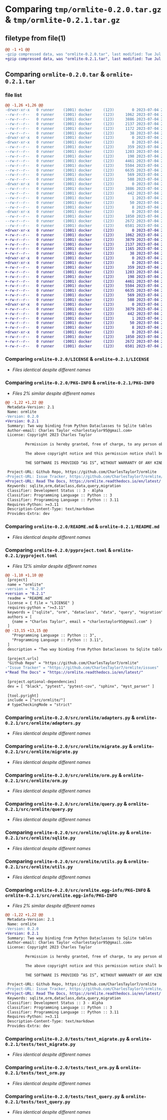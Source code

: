 # Comparing `tmp/ormlite-0.2.0.tar.gz` & `tmp/ormlite-0.2.1.tar.gz`

## filetype from file(1)

```diff
@@ -1 +1 @@
-gzip compressed data, was "ormlite-0.2.0.tar", last modified: Tue Jul  4 23:14:43 2023, max compression
+gzip compressed data, was "ormlite-0.2.1.tar", last modified: Tue Jul  4 23:18:25 2023, max compression
```

## Comparing `ormlite-0.2.0.tar` & `ormlite-0.2.1.tar`

### file list

```diff
@@ -1,26 +1,26 @@
-drwxr-xr-x   0 runner    (1001) docker     (123)        0 2023-07-04 23:14:43.084026 ormlite-0.2.0/
--rw-r--r--   0 runner    (1001) docker     (123)     1062 2023-07-04 23:14:32.000000 ormlite-0.2.0/LICENSE
--rw-r--r--   0 runner    (1001) docker     (123)     3886 2023-07-04 23:14:43.084026 ormlite-0.2.0/PKG-INFO
--rw-r--r--   0 runner    (1001) docker     (123)     2137 2023-07-04 23:14:32.000000 ormlite-0.2.0/README.md
--rw-r--r--   0 runner    (1001) docker     (123)     1172 2023-07-04 23:14:32.000000 ormlite-0.2.0/pyproject.toml
--rw-r--r--   0 runner    (1001) docker     (123)       38 2023-07-04 23:14:43.084026 ormlite-0.2.0/setup.cfg
-drwxr-xr-x   0 runner    (1001) docker     (123)        0 2023-07-04 23:14:43.080026 ormlite-0.2.0/src/
-drwxr-xr-x   0 runner    (1001) docker     (123)        0 2023-07-04 23:14:43.084026 ormlite-0.2.0/src/ormlite/
--rw-r--r--   0 runner    (1001) docker     (123)      359 2023-07-04 23:14:32.000000 ormlite-0.2.0/src/ormlite/__init__.py
--rw-r--r--   0 runner    (1001) docker     (123)     1203 2023-07-04 23:14:32.000000 ormlite-0.2.0/src/ormlite/adapters.py
--rw-r--r--   0 runner    (1001) docker     (123)      198 2023-07-04 23:14:32.000000 ormlite-0.2.0/src/ormlite/errors.py
--rw-r--r--   0 runner    (1001) docker     (123)     4461 2023-07-04 23:14:32.000000 ormlite-0.2.0/src/ormlite/migrate.py
--rw-r--r--   0 runner    (1001) docker     (123)     5504 2023-07-04 23:14:32.000000 ormlite-0.2.0/src/ormlite/orm.py
--rw-r--r--   0 runner    (1001) docker     (123)     6635 2023-07-04 23:14:32.000000 ormlite-0.2.0/src/ormlite/query.py
--rw-r--r--   0 runner    (1001) docker     (123)      569 2023-07-04 23:14:32.000000 ormlite-0.2.0/src/ormlite/sqlite.py
--rw-r--r--   0 runner    (1001) docker     (123)      588 2023-07-04 23:14:32.000000 ormlite-0.2.0/src/ormlite/utils.py
-drwxr-xr-x   0 runner    (1001) docker     (123)        0 2023-07-04 23:14:43.084026 ormlite-0.2.0/src/ormlite.egg-info/
--rw-r--r--   0 runner    (1001) docker     (123)     3886 2023-07-04 23:14:43.000000 ormlite-0.2.0/src/ormlite.egg-info/PKG-INFO
--rw-r--r--   0 runner    (1001) docker     (123)      442 2023-07-04 23:14:43.000000 ormlite-0.2.0/src/ormlite.egg-info/SOURCES.txt
--rw-r--r--   0 runner    (1001) docker     (123)        1 2023-07-04 23:14:43.000000 ormlite-0.2.0/src/ormlite.egg-info/dependency_links.txt
--rw-r--r--   0 runner    (1001) docker     (123)       50 2023-07-04 23:14:43.000000 ormlite-0.2.0/src/ormlite.egg-info/requires.txt
--rw-r--r--   0 runner    (1001) docker     (123)        8 2023-07-04 23:14:43.000000 ormlite-0.2.0/src/ormlite.egg-info/top_level.txt
-drwxr-xr-x   0 runner    (1001) docker     (123)        0 2023-07-04 23:14:43.084026 ormlite-0.2.0/tests/
--rw-r--r--   0 runner    (1001) docker     (123)     1850 2023-07-04 23:14:32.000000 ormlite-0.2.0/tests/test_migrate.py
--rw-r--r--   0 runner    (1001) docker     (123)     2672 2023-07-04 23:14:32.000000 ormlite-0.2.0/tests/test_orm.py
--rw-r--r--   0 runner    (1001) docker     (123)     6581 2023-07-04 23:14:32.000000 ormlite-0.2.0/tests/test_query.py
+drwxr-xr-x   0 runner    (1001) docker     (123)        0 2023-07-04 23:18:25.543534 ormlite-0.2.1/
+-rw-r--r--   0 runner    (1001) docker     (123)     1062 2023-07-04 23:18:16.000000 ormlite-0.2.1/LICENSE
+-rw-r--r--   0 runner    (1001) docker     (123)     3879 2023-07-04 23:18:25.543534 ormlite-0.2.1/PKG-INFO
+-rw-r--r--   0 runner    (1001) docker     (123)     2137 2023-07-04 23:18:16.000000 ormlite-0.2.1/README.md
+-rw-r--r--   0 runner    (1001) docker     (123)     1165 2023-07-04 23:18:16.000000 ormlite-0.2.1/pyproject.toml
+-rw-r--r--   0 runner    (1001) docker     (123)       38 2023-07-04 23:18:25.543534 ormlite-0.2.1/setup.cfg
+drwxr-xr-x   0 runner    (1001) docker     (123)        0 2023-07-04 23:18:25.539534 ormlite-0.2.1/src/
+drwxr-xr-x   0 runner    (1001) docker     (123)        0 2023-07-04 23:18:25.539534 ormlite-0.2.1/src/ormlite/
+-rw-r--r--   0 runner    (1001) docker     (123)      359 2023-07-04 23:18:16.000000 ormlite-0.2.1/src/ormlite/__init__.py
+-rw-r--r--   0 runner    (1001) docker     (123)     1203 2023-07-04 23:18:16.000000 ormlite-0.2.1/src/ormlite/adapters.py
+-rw-r--r--   0 runner    (1001) docker     (123)      198 2023-07-04 23:18:16.000000 ormlite-0.2.1/src/ormlite/errors.py
+-rw-r--r--   0 runner    (1001) docker     (123)     4461 2023-07-04 23:18:16.000000 ormlite-0.2.1/src/ormlite/migrate.py
+-rw-r--r--   0 runner    (1001) docker     (123)     5504 2023-07-04 23:18:16.000000 ormlite-0.2.1/src/ormlite/orm.py
+-rw-r--r--   0 runner    (1001) docker     (123)     6635 2023-07-04 23:18:16.000000 ormlite-0.2.1/src/ormlite/query.py
+-rw-r--r--   0 runner    (1001) docker     (123)      569 2023-07-04 23:18:16.000000 ormlite-0.2.1/src/ormlite/sqlite.py
+-rw-r--r--   0 runner    (1001) docker     (123)      588 2023-07-04 23:18:16.000000 ormlite-0.2.1/src/ormlite/utils.py
+drwxr-xr-x   0 runner    (1001) docker     (123)        0 2023-07-04 23:18:25.539534 ormlite-0.2.1/src/ormlite.egg-info/
+-rw-r--r--   0 runner    (1001) docker     (123)     3879 2023-07-04 23:18:25.000000 ormlite-0.2.1/src/ormlite.egg-info/PKG-INFO
+-rw-r--r--   0 runner    (1001) docker     (123)      442 2023-07-04 23:18:25.000000 ormlite-0.2.1/src/ormlite.egg-info/SOURCES.txt
+-rw-r--r--   0 runner    (1001) docker     (123)        1 2023-07-04 23:18:25.000000 ormlite-0.2.1/src/ormlite.egg-info/dependency_links.txt
+-rw-r--r--   0 runner    (1001) docker     (123)       50 2023-07-04 23:18:25.000000 ormlite-0.2.1/src/ormlite.egg-info/requires.txt
+-rw-r--r--   0 runner    (1001) docker     (123)        8 2023-07-04 23:18:25.000000 ormlite-0.2.1/src/ormlite.egg-info/top_level.txt
+drwxr-xr-x   0 runner    (1001) docker     (123)        0 2023-07-04 23:18:25.539534 ormlite-0.2.1/tests/
+-rw-r--r--   0 runner    (1001) docker     (123)     1850 2023-07-04 23:18:16.000000 ormlite-0.2.1/tests/test_migrate.py
+-rw-r--r--   0 runner    (1001) docker     (123)     2672 2023-07-04 23:18:16.000000 ormlite-0.2.1/tests/test_orm.py
+-rw-r--r--   0 runner    (1001) docker     (123)     6581 2023-07-04 23:18:16.000000 ormlite-0.2.1/tests/test_query.py
```

### Comparing `ormlite-0.2.0/LICENSE` & `ormlite-0.2.1/LICENSE`

 * *Files identical despite different names*

### Comparing `ormlite-0.2.0/PKG-INFO` & `ormlite-0.2.1/PKG-INFO`

 * *Files 2% similar despite different names*

```diff
@@ -1,22 +1,22 @@
 Metadata-Version: 2.1
 Name: ormlite
-Version: 0.2.0
+Version: 0.2.1
 Summary: Two way binding from Python Dataclasses to Sqlite tables
 Author-email: Charles Taylor <charlestaylor95@gmail.com>
 License: Copyright 2023 Charles Taylor
         
         Permission is hereby granted, free of charge, to any person obtaining a copy of this software and associated documentation files (the “Software”), to deal in the Software without restriction, including without limitation the rights to use, copy, modify, merge, publish, distribute, sublicense, and/or sell copies of the Software, and to permit persons to whom the Software is furnished to do so, subject to the following conditions:
         
         The above copyright notice and this permission notice shall be included in all copies or substantial portions of the Software.
         
         THE SOFTWARE IS PROVIDED “AS IS”, WITHOUT WARRANTY OF ANY KIND, EXPRESS OR IMPLIED, INCLUDING BUT NOT LIMITED TO THE WARRANTIES OF MERCHANTABILITY, FITNESS FOR A PARTICULAR PURPOSE AND NONINFRINGEMENT. IN NO EVENT SHALL THE AUTHORS OR COPYRIGHT HOLDERS BE LIABLE FOR ANY CLAIM, DAMAGES OR OTHER LIABILITY, WHETHER IN AN ACTION OF CONTRACT, TORT OR OTHERWISE, ARISING FROM, OUT OF OR IN CONNECTION WITH THE SOFTWARE OR THE USE OR OTHER DEALINGS IN THE SOFTWARE.
         
 Project-URL: Github Repo, https://github.com/CharlesTaylor7/ormlite
-Project-URL: Issue Tracker, https://github.com/CharlesTaylor7/ormlite/issues
+Project-URL: Read The Docs, https://ormlite.readthedocs.io/en/latest/
 Keywords: sqlite,orm,dataclass,data,query,migration
 Classifier: Development Status :: 3 - Alpha
 Classifier: Programming Language :: Python :: 3
 Classifier: Programming Language :: Python :: 3.11
 Requires-Python: >=3.11
 Description-Content-Type: text/markdown
 Provides-Extra: dev
```

### Comparing `ormlite-0.2.0/README.md` & `ormlite-0.2.1/README.md`

 * *Files identical despite different names*

### Comparing `ormlite-0.2.0/pyproject.toml` & `ormlite-0.2.1/pyproject.toml`

 * *Files 12% similar despite different names*

```diff
@@ -1,10 +1,10 @@
 [project]
 name = "ormlite"
-version = "0.2.0"
+version = "0.2.1"
 readme = "README.md"
 license = { file = "LICENSE" }
 requires-python = ">=3.11"
 keywords = ["sqlite", "orm", "dataclass", "data", "query", "migration"]
 authors = [
   {name = "Charles Taylor", email = "charlestaylor95@gmail.com" }
 ]
@@ -13,15 +13,15 @@
   "Programming Language :: Python :: 3",
   "Programming Language :: Python :: 3.11",
 ]
 description = "Two way binding from Python Dataclasses to Sqlite tables"
 
 [project.urls]
 "Github Repo" = "https://github.com/CharlesTaylor7/ormlite"
-"Issue Tracker" = "https://github.com/CharlesTaylor7/ormlite/issues"
+"Read The Docs" = "https://ormlite.readthedocs.io/en/latest/"
 
 [project.optional-dependencies] 
 dev = [ "black", "pytest", "pytest-cov", "sphinx", "myst_parser" ]
 
 [tool.pyright]
 include = ["src/ormlite/"]
 # typeCheckingMode = "strict"
```

### Comparing `ormlite-0.2.0/src/ormlite/adapters.py` & `ormlite-0.2.1/src/ormlite/adapters.py`

 * *Files identical despite different names*

### Comparing `ormlite-0.2.0/src/ormlite/migrate.py` & `ormlite-0.2.1/src/ormlite/migrate.py`

 * *Files identical despite different names*

### Comparing `ormlite-0.2.0/src/ormlite/orm.py` & `ormlite-0.2.1/src/ormlite/orm.py`

 * *Files identical despite different names*

### Comparing `ormlite-0.2.0/src/ormlite/query.py` & `ormlite-0.2.1/src/ormlite/query.py`

 * *Files identical despite different names*

### Comparing `ormlite-0.2.0/src/ormlite/sqlite.py` & `ormlite-0.2.1/src/ormlite/sqlite.py`

 * *Files identical despite different names*

### Comparing `ormlite-0.2.0/src/ormlite/utils.py` & `ormlite-0.2.1/src/ormlite/utils.py`

 * *Files identical despite different names*

### Comparing `ormlite-0.2.0/src/ormlite.egg-info/PKG-INFO` & `ormlite-0.2.1/src/ormlite.egg-info/PKG-INFO`

 * *Files 2% similar despite different names*

```diff
@@ -1,22 +1,22 @@
 Metadata-Version: 2.1
 Name: ormlite
-Version: 0.2.0
+Version: 0.2.1
 Summary: Two way binding from Python Dataclasses to Sqlite tables
 Author-email: Charles Taylor <charlestaylor95@gmail.com>
 License: Copyright 2023 Charles Taylor
         
         Permission is hereby granted, free of charge, to any person obtaining a copy of this software and associated documentation files (the “Software”), to deal in the Software without restriction, including without limitation the rights to use, copy, modify, merge, publish, distribute, sublicense, and/or sell copies of the Software, and to permit persons to whom the Software is furnished to do so, subject to the following conditions:
         
         The above copyright notice and this permission notice shall be included in all copies or substantial portions of the Software.
         
         THE SOFTWARE IS PROVIDED “AS IS”, WITHOUT WARRANTY OF ANY KIND, EXPRESS OR IMPLIED, INCLUDING BUT NOT LIMITED TO THE WARRANTIES OF MERCHANTABILITY, FITNESS FOR A PARTICULAR PURPOSE AND NONINFRINGEMENT. IN NO EVENT SHALL THE AUTHORS OR COPYRIGHT HOLDERS BE LIABLE FOR ANY CLAIM, DAMAGES OR OTHER LIABILITY, WHETHER IN AN ACTION OF CONTRACT, TORT OR OTHERWISE, ARISING FROM, OUT OF OR IN CONNECTION WITH THE SOFTWARE OR THE USE OR OTHER DEALINGS IN THE SOFTWARE.
         
 Project-URL: Github Repo, https://github.com/CharlesTaylor7/ormlite
-Project-URL: Issue Tracker, https://github.com/CharlesTaylor7/ormlite/issues
+Project-URL: Read The Docs, https://ormlite.readthedocs.io/en/latest/
 Keywords: sqlite,orm,dataclass,data,query,migration
 Classifier: Development Status :: 3 - Alpha
 Classifier: Programming Language :: Python :: 3
 Classifier: Programming Language :: Python :: 3.11
 Requires-Python: >=3.11
 Description-Content-Type: text/markdown
 Provides-Extra: dev
```

### Comparing `ormlite-0.2.0/tests/test_migrate.py` & `ormlite-0.2.1/tests/test_migrate.py`

 * *Files identical despite different names*

### Comparing `ormlite-0.2.0/tests/test_orm.py` & `ormlite-0.2.1/tests/test_orm.py`

 * *Files identical despite different names*

### Comparing `ormlite-0.2.0/tests/test_query.py` & `ormlite-0.2.1/tests/test_query.py`

 * *Files identical despite different names*

